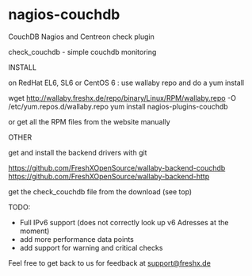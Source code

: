 nagios-couchdb
==============

CouchDB Nagios and Centreon check plugin

check_couchdb - simple couchdb monitoring

INSTALL

on RedHat EL6, SL6 or CentOS 6 : use wallaby repo and do a yum install

wget http://wallaby.freshx.de/repo/binary/Linux/RPM/wallaby.repo -O /etc/yum.repos.d/wallaby.repo
yum install nagios-plugins-couchdb

or get all the RPM files from the website manually

OTHER

get and install the backend drivers with git

https://github.com/FreshXOpenSource/wallaby-backend-couchdb
https://github.com/FreshXOpenSource/wallaby-backend-http

get the check_couchdb file from the download (see top)

TODO:

- Full IPv6 support (does not correctly look up v6 Adresses at the moment)
- add more performance data points
- add support for warning and critical checks

Feel free to get back to us for feedback at support@freshx.de
